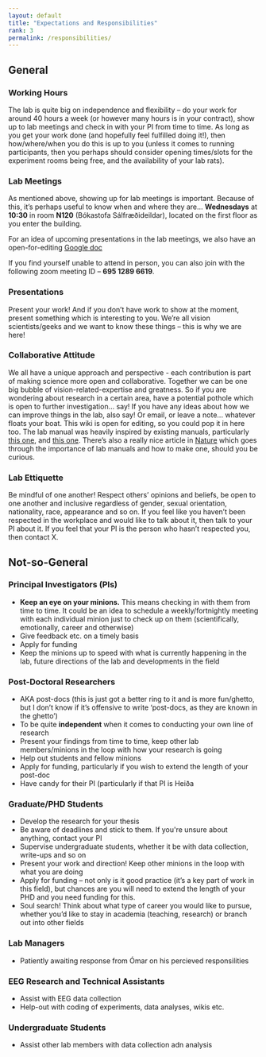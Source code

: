 ```yaml
---
layout: default
title: "Expectations and Responsibilities"
rank: 3
permalink: /responsibilities/
---
```


## General
### Working Hours
The lab is quite big on independence and flexibility – do your work for around 40 hours a week (or however many hours is in your contract), show up to lab meetings and check in with your PI from time to time. As long as you get your work done (and hopefully feel fulfilled doing it!), then how/where/when you do this is up to you (unless it comes to running participants, then you perhaps should consider opening times/slots for the experiment rooms being free, and the availability of your lab rats).

### Lab Meetings
As mentioned above, showing up for lab meetings is important. Because of this, it’s perhaps useful to know when and where they are… **Wednesdays** at **10:30** in room **N120** (Bókastofa Sálfræðideildar), located on the first floor as you enter the building.

For an idea of upcoming presentations in the lab meetings, we also have an open-for-editing [Google doc](https://docs.google.com/spreadsheets/d/1SKEzrhTsw0zt-vZgYq-SRP9Z6b7BT7uwjNGDRN9nPw4/edit#gid=0)

If you find yourself unable to attend in person, you can also join with the following zoom meeting ID – **695 1289 6619**.

### Presentations
Present your work! And if you don’t have work to show at the moment, present something which is interesting to you. We’re all vision scientists/geeks and we want to know these things – this is why we are here!

### Collaborative Attitude
We all have a unique approach and perspective - each contribution is part of making science more open and collaborative. Together we can be one big bubble of vision-related-expertise and greatness. So if you are wondering about research in a certain area, have a potential pothole which is open to further investigation… say! If you have any ideas about how we can improve things in the lab, also say! Or email, or leave a note... whatever floats your boat. This wiki is open for editing, so you could pop it in here too. The lab manual was heavily inspired by existing manuals, particularly [this one](https://github.com/alylab/labmanual), and [this one](https://metacoglab.github.io/lab_wiki/). There’s also a really nice article in [Nature](https://www.nature.com/articles/d41586-018-06167-w) which goes through the importance of lab manuals and how to make one, should you be curious.

### Lab Ettiquette
Be mindful of one another! Respect others’ opinions and beliefs, be open to one another and inclusive regardless of gender, sexual orientation, nationality, race, appearance and so on. If you feel like you haven’t been respected in the workplace and would like to talk about it, then talk to your PI about it. If you feel that your PI is the person who hasn’t respected you, then contact X.


## Not-so-General
### Principal Investigators (PIs)
- **Keep an eye on your minions.** This means checking in with them from time to time. It could be an idea to schedule a weekly/fortnightly meeting with each individual minion just to check up on them (scientifically, emotionally, career and otherwise)
- Give feedback etc. on a timely basis
- Apply for funding
- Keep the minions up to speed with what is currently happening in the lab, future directions of the lab and developments in the field

### Post-Doctoral Researchers
- AKA post-docs (this is just got a better ring to it and is more fun/ghetto, but I don’t know if it’s offensive to write ‘post-docs, as they are known in the ghetto’)
- To be quite **independent** when it comes to conducting your own line of research
- Present your findings from time to time, keep other lab members/minions in the loop with how your research is going
- Help out students and fellow minions
- Apply for funding, particularly if you wish to extend the length of your post-doc
- Have candy for their PI (particularly if that PI is Heiða

### Graduate/PHD Students
- Develop the research for your thesis
- Be aware of deadlines and stick to them. If you're unsure about anything, contact your PI
- Supervise undergraduate students, whether it be with data collection, write-ups and so on
- Present your work and direction! Keep other minions in the loop with what you are doing
- Apply for funding – not only is it good practice (it’s a key part of work in this field), but chances are you will need to extend the length of your PHD and you need funding for this.
- Soul search! Think about what type of career you would like to pursue, whether you’d like to stay in academia (teaching, research) or branch out into other fields

### Lab Managers
- Patiently awaiting response from Ómar on his percieved responsilities

### EEG Research and Technical Assistants
- Assist with EEG data collection
- Help-out with coding of experiments, data analyses, wikis etc.

### Undergraduate Students
- Assist other lab members with data collection adn analysis
